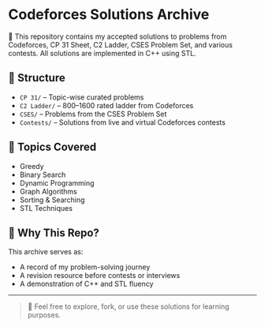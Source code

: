 # Codeforces Solutions Archive

📘 This repository contains my accepted solutions to problems from Codeforces, CP 31 Sheet, C2 Ladder, CSES Problem Set, and various contests. All solutions are implemented in C++ using STL.

## 📂 Structure

- `CP 31/` – Topic-wise curated problems
- `C2 Ladder/` – 800–1600 rated ladder from Codeforces
- `CSES/` – Problems from the CSES Problem Set
- `Contests/` – Solutions from live and virtual Codeforces contests

## 🧠 Topics Covered

- Greedy
- Binary Search
- Dynamic Programming
- Graph Algorithms
- Sorting & Searching
- STL Techniques

## 🚀 Why This Repo?

This archive serves as:
- A record of my problem-solving journey
- A revision resource before contests or interviews
- A demonstration of C++ and STL fluency

---

> 🌟 Feel free to explore, fork, or use these solutions for learning purposes.
